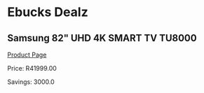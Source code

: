 
# Ebucks Dealz
## Samsung 82" UHD 4K SMART TV TU8000
[Product Page](https://www.ebucks.com/web/shop/productSelected.do?prodId=1040034529&catId=363628796)

Price: R41999.00

Savings: 3000.0


	